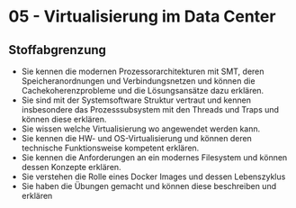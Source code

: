 # 05 - Virtualisierung im Data Center

## Stoffabgrenzung

* Sie kennen die modernen Prozessorarchitekturen mit SMT, deren Speicheranordnungen und Verbindungsnetzen und können die Cachekoherenzprobleme und die Lösungsansätze dazu erklären.
* Sie sind mit der Systemsoftware Struktur vertraut und kennen insbesondere das Prozesssubsystem mit den Threads und Traps und können diese erklären.
* Sie wissen welche Virtualisierung wo angewendet werden kann.
* Sie kennen die HW- und OS-Virtualisierung und können deren technische Funktionsweise kompetent erklären.
* Sie kennen die Anforderungen an ein modernes Filesystem und können dessen Konzepte erklären.
* Sie verstehen die Rolle eines Docker Images und dessen Lebenszyklus
* Sie haben die Übungen gemacht und können diese beschreiben und erklären